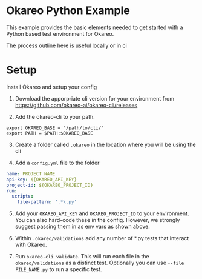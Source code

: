 # Okareo Python Example

This example provides the basic elements needed to get started with a Python based test environment for Okareo.

The process outline here is useful locally or in ci 

<h1>Setup</h1>
Install Okareo and setup your config

1. Download the apporpriate cli version for your environment from https://github.com/okareo-ai/okareo-cli/releases

2. Add the okareo-cli to your path.
``` shell
export OKAREO_BASE = "/path/to/cli/"
export PATH = $PATH:$OKAREO_BASE
```

3. Create a folder called ```.okareo``` in the location where you will be using the cli

4. Add a ```config.yml``` file to the folder
``` yml
name: PROJECT NAME 
api-key: ${OKAREO_API_KEY}
project-id: ${OKAREO_PROJECT_ID}
run:
  scripts:
    file-pattern: '.*\.py'
```

5. Add your ```OKAREO_API_KEY``` and ```OKAREO_PROJECT_ID``` to your environment.  You can also hard-code these in the config.  However, we strongly suggest passing them in as env vars as shown above.

6. Within ```.okareo/validations``` add any number of *.py tests that interact with Okareo.  

7. Run ```okareo-cli validate```.  This will run each file in the ```okareo/validations``` as a distinct test. Optionally you can use ```--file FILE_NAME.py``` to run a specific test.